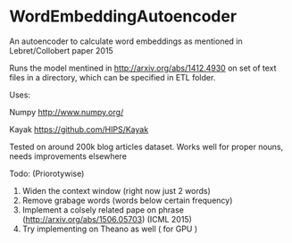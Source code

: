 # WordEmbeddingAutoencoder
An autoencoder to calculate word embeddings as mentioned in Lebret/Collobert paper 2015

Runs the model mentined in http://arxiv.org/abs/1412.4930 on set of text files in a directory, which can be specified in ETL folder.

Uses:

Numpy http://www.numpy.org/

Kayak https://github.com/HIPS/Kayak

Tested on around 200k blog articles dataset. Works well for proper nouns, needs improvements elsewhere

Todo: (Priorotywise)

1. Widen the context window (right now just 2 words)
2. Remove grabage words (words below certain frequency)
3. Implement a colsely related pape on phrase (http://arxiv.org/abs/1506.05703) (ICML 2015)
4. Try implementing on Theano as well ( for GPU )
